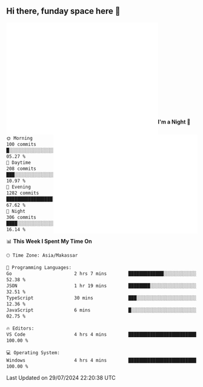 ## Hi there, funday space here 🚀

<img align="left" width="400" alt="🌞" src="https://raw.githubusercontent.com/fhasnur/fhasnur/master/general.svg?token=ATQS65TR7ETTG5RLJUDIDBLBN34HE">
<img align="right" width="380" alt="🌞" src="https://raw.githubusercontent.com/fhasnur/fhasnur/master/statistics.svg?token=ATQS65TR7ETTG5RLJUDIDBLBN34HE">

<br><br><br><br><br><br><br><br><br><br><br><br><br><br>

<!--START_SECTION:waka-->
**I'm a Night 🦉** 

```text
🌞 Morning                100 commits         █░░░░░░░░░░░░░░░░░░░░░░░░   05.27 % 
🌆 Daytime                208 commits         ███░░░░░░░░░░░░░░░░░░░░░░   10.97 % 
🌃 Evening                1282 commits        █████████████████░░░░░░░░   67.62 % 
🌙 Night                  306 commits         ████░░░░░░░░░░░░░░░░░░░░░   16.14 % 
```


📊 **This Week I Spent My Time On** 

```text
🕑︎ Time Zone: Asia/Makassar

💬 Programming Languages: 
Go                       2 hrs 7 mins        █████████████░░░░░░░░░░░░   52.38 % 
JSON                     1 hr 19 mins        ████████░░░░░░░░░░░░░░░░░   32.51 % 
TypeScript               30 mins             ███░░░░░░░░░░░░░░░░░░░░░░   12.36 % 
JavaScript               6 mins              █░░░░░░░░░░░░░░░░░░░░░░░░   02.75 % 

🔥 Editors: 
VS Code                  4 hrs 4 mins        █████████████████████████   100.00 % 

💻 Operating System: 
Windows                  4 hrs 4 mins        █████████████████████████   100.00 % 
```


 Last Updated on 29/07/2024 22:20:38 UTC
<!--END_SECTION:waka-->
